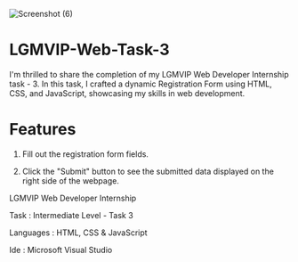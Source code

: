 ![Screenshot (6)](https://github.com/ChaudharyShyam/LGMVIP-Web-Task-3/assets/150513922/c8d8a120-c6da-4286-9fee-f41b86f45299)


# LGMVIP-Web-Task-3

I'm thrilled to share the completion of my LGMVIP Web Developer Internship task - 3. In this task, I crafted a dynamic Registration Form using HTML, CSS, and JavaScript, showcasing my skills in web development.

# Features

1. Fill out the registration form fields.
  
2. Click the "Submit" button to see the submitted data displayed on the right side of the webpage.

   

LGMVIP Web Developer Internship

Task : Intermediate Level - Task 3

Languages : HTML, CSS & JavaScript

Ide : Microsoft Visual Studio

